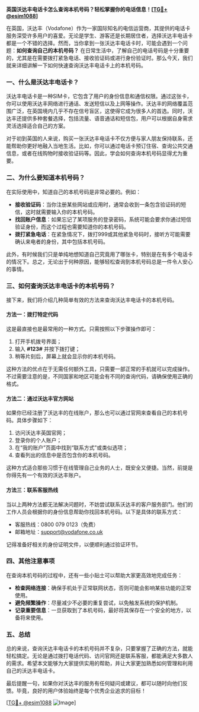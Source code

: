 **英国沃达丰电话卡怎么查询本机号码？轻松掌握你的电话信息！[[TG💪+ @esim1088](https://t.me/s/esim1088)]**

在英国，沃达丰（Vodafone）作为一家国际知名的电信运营商，其提供的电话卡服务深受许多用户的喜爱。无论是学生、游客还是长期居住者，选择沃达丰电话卡都是一个不错的选择。然而，当你拿到一张沃达丰电话卡时，可能会遇到一个问题：**如何查询自己的本机号码？** 在日常生活中，了解自己的电话号码是十分重要的，尤其是在需要拨打紧急电话、接收验证码或进行身份验证时。那么今天，我们就来详细讲解一下如何快速查询沃达丰电话卡上的本机号码。

### 一、什么是沃达丰电话卡？

沃达丰电话卡是一种SIM卡，它包含了用户的身份信息和通信权限。通过这张卡，你可以使用沃达丰网络进行通话、发送短信以及上网等操作。沃达丰的网络覆盖范围广泛，在英国境内几乎不存在信号盲区，这使得它成为很多人的首选。同时，沃达丰还提供多种套餐选择，包括流量、语音通话和短信包，用户可以根据自身需求灵活选择适合自己的方案。

对于初到英国的人来说，购买一张沃达丰电话卡不仅方便与家人朋友保持联系，还能帮助你更好地融入当地生活。比如，你可以通过电话卡预订住宿、查询公共交通信息，或者在线购物时接收验证码等。因此，学会如何查询本机号码显得尤为重要。

### 二、为什么要知道本机号码？

在实际使用中，知道自己的本机号码是非常必要的。例如：

- **接收验证码**：当你注册某些网站或应用时，通常会收到一条包含验证码的短信，这时就需要输入你的本机号码。
- **找回账户信息**：如果忘记了某项服务的登录密码，系统可能会要求你通过短信验证身份，而这个过程也需要知道你的本机号码。
- **拨打紧急电话**：在紧急情况下，拨打999或其他紧急号码时，接听方可能需要确认来电者的身份，其中包括本机号码。

此外，有时候我们只是单纯地想知道自己究竟用了哪张卡，特别是在有多个电话卡的情况下。总之，无论出于何种原因，能够轻松查询到本机号码总是一件令人安心的事情。

### 三、如何查询沃达丰电话卡的本机号码？

接下来，我们将介绍几种简单有效的方法来查询沃达丰电话卡的本机号码。

#### 方法一：拨打特定代码

这是最直接也是最常用的一种方式。只需按照以下步骤操作即可：

1. 打开手机拨号界面；
2. 输入 **#123#** 并按下拨打键；
3. 稍等片刻后，屏幕上就会显示你的本机号码。

这种方法的优点在于无需任何额外工具，只需要一部正常的手机就可以完成操作。不过需要注意的是，不同国家和地区可能会有不同的查询代码，请确保使用正确的格式。

#### 方法二：通过沃达丰官方网站

如果你已经注册了沃达丰的在线账户，那么也可以通过官网来查看自己的本机号码。具体步骤如下：

1. 访问沃达丰英国官网；
2. 登录你的个人账户；
3. 在“我的账户”页面中找到“联系方式”或类似选项；
4. 查看列出的信息中是否包含你的本机号码。

这种方式适合那些习惯于在线管理自己业务的人士，既安全又便捷。当然，前提是你得先有一个有效的沃达丰账户。

#### 方法三：联系客服热线

当以上两种方法都无法解决问题时，不妨尝试联系沃达丰的客户服务部门。他们的工作人员会根据你的身份信息帮助你找回本机号码。以下是具体的联系方式：

- 客服热线：0800 079 0123（免费）
- 邮箱地址：support@vodafone.co.uk

记得准备好相关的身份证明文件，以便顺利通过验证环节。

### 四、其他注意事项

在查询本机号码的过程中，还有一些小贴士可以帮助大家更高效地完成任务：

- **检查网络连接**：确保手机处于正常联网状态，否则可能会影响某些功能的正常使用。
- **避免频繁操作**：尽量减少不必要的重复尝试，以免触发系统的保护机制。
- **记录重要信息**：一旦获取到了本机号码，最好将其保存在一个安全的地方，以备将来使用。

### 五、总结

总的来说，查询沃达丰电话卡的本机号码并不复杂，只要掌握了正确的方法，就能轻松搞定。无论是通过拨打电话代码、访问官网还是联系客服，都能满足大多数人的需求。希望本文能够为大家提供实用的帮助，并让大家更加熟悉如何管理和利用自己的沃达丰电话卡。

最后提醒一句，如果你对沃达丰的服务有任何疑问或建议，都可以随时向他们反馈。毕竟，良好的用户体验始终是每个优秀企业追求的目标！

[[TG💪+ @esim1088](https://t.me/s/esim1088) ![Image](https://i.postimg.cc/4NQfJmqS/Snipaste-2025-05-13-00-14-12.png)]